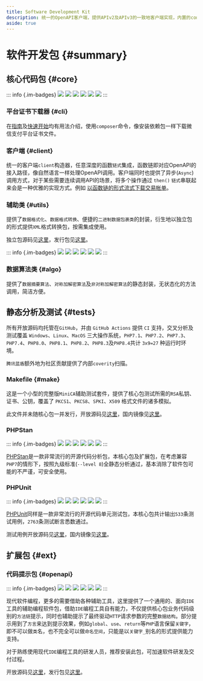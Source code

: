 ```yaml
---
title: Software Development Kit
description: 统一的OpenAPI客户端，提供APIv2及APIv3的一致地客户端实现，内置的composer命令，像安装依赖包一样下载微信支付平台证书文件。
aside: true
---
```


# 软件开发包 {#summary}

## 核心代码包 {#core}

::: info {.im-badges}
![](https://github.com/wechatpay-apiv3/wechatpay-php/workflows/CI/badge.svg)
![](https://img.shields.io/packagist/stars/wechatpay/wechatpay)
![](https://img.shields.io/packagist/dt/wechatpay/wechatpay)
![](https://img.shields.io/packagist/v/wechatpay/wechatpay)
![](https://img.shields.io/packagist/php-v/wechatpay/wechatpay)
![](https://img.shields.io/packagist/l/wechatpay/wechatpay)
:::

### 平台证书下载器 {#cli}

在[指南](/guide/)及[快速开始](/guide/getting-started)均有用法介绍，使用`composer`命令，像安装依赖包一样下载微信支付平台证书文件。

### 客户端 {#client}

统一的客户端`client`构造器，任意深度的函数`链式`集成，函数链即对应OpenAPI的接入路径，像自然语言一样处理OpenAPI调用。客户端同时也提供了异步(`Async`)调用方式，对于某些需要连续调用API的场景，将多个操作通过 `then()` `链式`串联起来会是一种优雅的实现方式。例如 [以函数链的形式流式下载交易帐单](https://developers.weixin.qq.com/community/pay/article/doc/000ec4521086b85fb81d6472a51013)。

### 辅助类 {#utils}

提供了`数据格式化`、`数据格式转换`、便捷的`二进制数据包裹类`的封装，衍生地以独立包的形式提供`XML`格式转换包，按需集成使用。

独立包源码见[这里](https://github.com/TheNorthMemory/xml)，发行包见[这里](https://packagist.org/packages/thenorthmemory/xml)。

::: info {.im-badges}
![](https://github.com/TheNorthMemory/xml/workflows/CI/badge.svg)
![](https://img.shields.io/packagist/stars/thenorthmemory/xml)
![](https://img.shields.io/packagist/dt/thenorthmemory/xml)
![](https://img.shields.io/packagist/v/thenorthmemory/xml)
![](https://img.shields.io/packagist/php-v/thenorthmemory/xml)
![](https://img.shields.io/packagist/l/thenorthmemory/xml)
:::

### 数据算法类 {#algo}

提供了`数据摘要算法`、`对称加解密算法`及`非对称加解密算法`的静态封装，无状态化的方法调用，简洁方便。

## 静态分析及测试 {#tests}

所有开放源码均托管在`GitHub`，并由 `GitHub Actions` 提供 `CI` 支持，交叉分析及测试覆盖 `Windows`、`Linux`、`MacOS` 三大操作系统，`PHP7.1`、`PHP7.2`、`PHP7.3`、`PHP7.4`、`PHP8.0`、`PHP8.1`、`PHP8.2`、`PHP8.3`及`PHP8.4`共计 `3x9=27` 种运行时环境。

`腾讯蓝盾`额外地为社区贡献提供了内部`coverity`扫描。

### Makefile {#make}

这是一个小型的完整版`MiniCA`辅助测试套件，提供了核心包测试所需的`RSA`私钥、证书、公钥，覆盖了 `PKCS1`、`PKCS8`、`SPKI`、`X509` 格式文件的诸多模拟。

此文件并未随核心包一并发行，开放源码见[这里](https://github.com/wechatpay-apiv3/wechatpay-php/blob/main/Makefile)，国内镜像见[这里](https://gitee.com/TheNorthMemory/wechatpay-php/blob/main/Makefile)。

### PHPStan

::: info {.im-badges}
![](https://github.com/phpstan/phpstan/workflows/Tests/badge.svg)
![](https://img.shields.io/packagist/stars/phpstan/phpstan)
![](https://img.shields.io/packagist/dt/phpstan/phpstan)
![](https://img.shields.io/packagist/v/phpstan/phpstan)
![](https://img.shields.io/packagist/php-v/phpstan/phpstan)
![](https://img.shields.io/packagist/l/phpstan/phpstan)
:::

[PHPStan](https://phpstan.org/)是一款非常流行的开源代码分析包，本核心包及扩展包，在考虑兼容`PHP7`的情形下，按照九级标准(`--level 8`)全静态分析通过，基本消除了软件包可能的不严谨，可安全使用。

### PHPUnit

::: info {.im-badges}
![](https://github.com/sebastianbergmann/phpunit/workflows/CI/badge.svg)
![](https://img.shields.io/packagist/stars/phpunit/phpunit)
![](https://img.shields.io/packagist/dt/phpunit/phpunit)
![](https://img.shields.io/packagist/v/phpunit/phpunit)
![](https://img.shields.io/packagist/php-v/phpunit/phpunit)
![](https://img.shields.io/packagist/l/phpunit/phpunit)
:::

[PHPUnit](https://phpunit.de/)同样是一款非常流行的开源代码单元测试包，本核心包共计输出`533`条测试用例，`2763`条测试断言悉数通过。

测试用例开放源码见[这里](https://github.com/wechatpay-apiv3/wechatpay-php/blob/main/tests)，国内镜像见[这里](https://gitee.com/TheNorthMemory/wechatpay-php/blob/main/tests)。

## 扩展包 {#ext}

### 代码提示包 {#openapi}

::: info {.im-badges}
![](https://github.com/TheNorthMemory/wechatpay-openapi/workflows/CI/badge.svg)
![](https://img.shields.io/packagist/stars/iwechatpay/openapi)
![](https://img.shields.io/packagist/dt/iwechatpay/openapi)
![](https://img.shields.io/packagist/v/iwechatpay/openapi)
![](https://img.shields.io/packagist/php-v/iwechatpay/openapi)
![](https://img.shields.io/packagist/l/iwechatpay/openapi)
:::

现代软件编程，更多的需要借助各种辅助工具，这里提供了一个通用的、面向`IDE`工具的辅助编程软件包，借助`IDE`编程工具自有能力，不仅提供核心包业务代码级别的`方法链`提示，同时也辅助提示了最终驱动`HTTP`请求参数的完整`数据结构`。部分提示用到了`方言`来达到提示效果，例如`global`、`use`、`return`等`PHP`语言保留`关键字`，即不可以做`类`名，也不完全可以做`命名空间`，只能是以`关键字_`别名的形式提供能力支持。

对于熟练使用现代`IDE`编程工具的研发人员，推荐安装此包，可加速软件研发及交付过程。

开放源码见[这里](https://github.com/TheNorthMemory/wechatpay-openapi)，发行包见[这里](https://packagist.org/packages/iwechatpay/openapi)。
